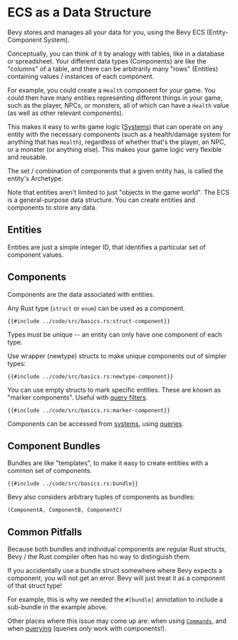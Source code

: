 # ECS as a Data Structure

Bevy stores and manages all your data for you, using the Bevy ECS (Entity-Component System).

Conceptually, you can think of it by analogy with tables, like in a database or
spreadsheet. Your different data types (Components) are like the "columns" of a
table, and there can be arbitrarily many "rows" (Entities) containing values /
instances of each component.

For example, you could create a `Health` component for your game. You could then
have many entities representing different things in your game, such as the
player, NPCs, or monsters, all of which can have a `Health` value (as well as
other relevant components).

This makes it easy to write game logic ([Systems](./systems.md)) that can operate on any
entity with the necessary components (such as a health/damage system for
anything that has `Health`), regardless of whether that's the player, an NPC, or
a monster (or anything else). This makes your game logic very flexible and
reusable.

The set / combination of components that a given entity has, is called the
entity's Archetype.

Note that entities aren't limited to just "objects in the game world". The ECS
is a general-purpose data structure. You can create entities and components to
store any data.

## Entities

Entities are just a simple integer ID, that identifies a particular set of
component values.

## Components

Components are the data associated with entities.

Any Rust type (`struct` or `enum`) can be used as a component.

```rust,no_run,noplayground
{{#include ../code/src/basics.rs:struct-component}}
```

Types must be unique -- an entity can only have one component of each type.

Use wrapper (newtype) structs to make unique components out of simpler types:

```rust,no_run,noplayground
{{#include ../code/src/basics.rs:newtype-component}}
```

You can use empty structs to mark specific entities. These are known as "marker
components". Useful with [query filters](./queries.md#filter-by-component).

```rust,no_run,noplayground
{{#include ../code/src/basics.rs:marker-component}}
```

Components can be accessed from [systems](./systems.md), using [queries](./queries.md). 

## Component Bundles

Bundles are like "templates", to make it easy to create entities with a common set of components.

```rust,no_run,noplayground
{{#include ../code/src/basics.rs:bundle}}
```

Bevy also considers arbitrary tuples of components as bundles:

```
(ComponentA, ComponentB, ComponentC)
```

## Common Pitfalls

Because both bundles and individual components are regular Rust structs, Bevy /
the Rust compiler often has no way to distinguish them.

If you accidentally use a bundle struct somewhere where Bevy expects a
component, you will not get an error. Bevy will just treat it as a component of
that struct type!

For example, this is why we needed the `#[bundle]` annotation to include a
sub-bundle in the example above.

Other places where this issue may come up are: when using
[`Commands`](./commands.md), and when [querying](./queries.md) (queries *only*
work with components!).
